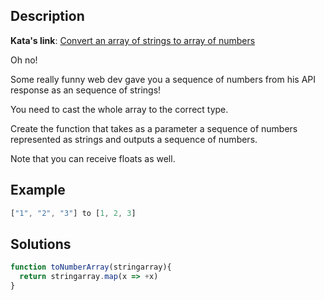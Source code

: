 ## Description

**Kata's link**: [Convert an array of strings to array of numbers](https://www.codewars.com/kata/5783d8f3202c0e486c001d23)

Oh no!

Some really funny web dev gave you a sequence of numbers from his API response as an sequence of strings!

You need to cast the whole array to the correct type.

Create the function that takes as a parameter a sequence of numbers represented as strings and outputs a sequence of numbers.

Note that you can receive floats as well.


## Example

```js
["1", "2", "3"] to [1, 2, 3]
```

## Solutions


```js
function toNumberArray(stringarray){
  return stringarray.map(x => +x)
}
```